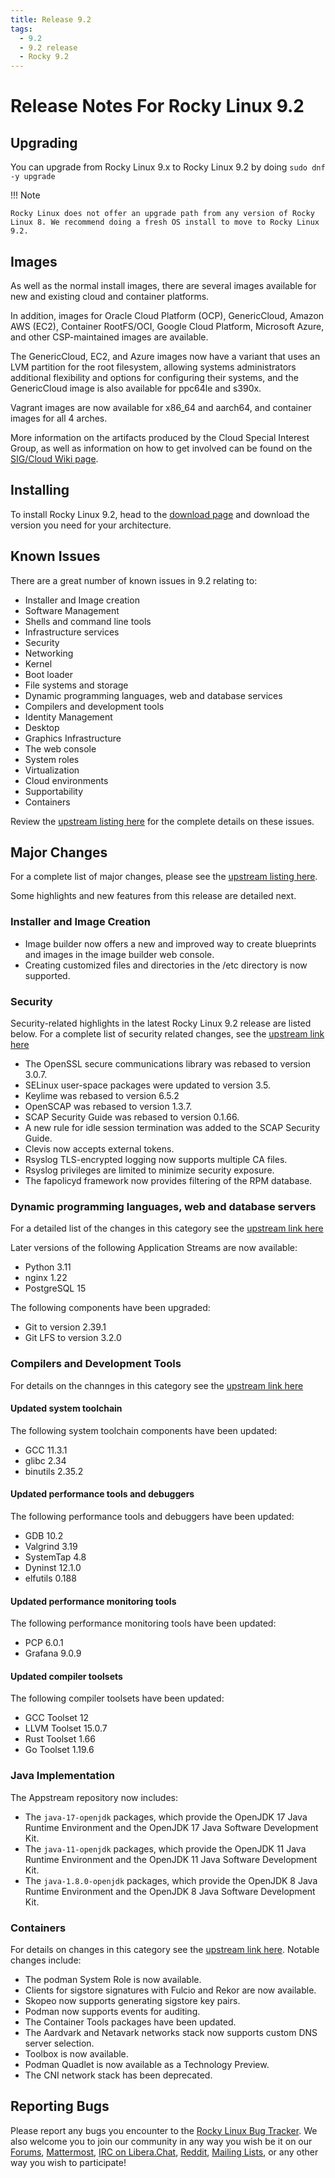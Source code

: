 ```yaml
---
title: Release 9.2
tags:
  - 9.2
  - 9.2 release
  - Rocky 9.2
---
```


# Release Notes For Rocky Linux 9.2

## Upgrading

You can upgrade from Rocky Linux 9.x to Rocky Linux 9.2 by doing `sudo dnf -y upgrade`

!!! Note

    Rocky Linux does not offer an upgrade path from any version of Rocky Linux 8. We recommend doing a fresh OS install to move to Rocky Linux 9.2.

## Images

As well as the normal install images, there are several images available for new and existing cloud and container platforms.

In addition, images for Oracle Cloud Platform (OCP), GenericCloud, Amazon AWS (EC2), Container RootFS/OCI, Google Cloud Platform, Microsoft Azure, and other CSP-maintained images are available.

The GenericCloud, EC2, and Azure images now have a variant that uses an LVM partition for the root filesystem, allowing systems administrators additional flexibility and options for configuring their systems, and the GenericCloud image is also available for ppc64le and s390x.

Vagrant images are now available for x86_64 and aarch64, and container images for all 4 arches.

More information on the artifacts produced by the Cloud Special Interest Group, as well as information on how to get involved can be found on the [SIG/Cloud Wiki page](https://sig-cloud.rocky.page/).

## Installing

To install Rocky Linux 9.2, head to the [download page](https://rockylinux.org/download/) and download the version you need for your architecture.

## Known Issues

There are a great number of known issues in 9.2 relating to:

* Installer and Image creation
* Software Management
* Shells and command line tools
* Infrastructure services
* Security
* Networking
* Kernel
* Boot loader
* File systems and storage
* Dynamic programming languages, web and database services
* Compilers and development tools
* Identity Management
* Desktop
* Graphics Infrastructure
* The web console
* System roles
* Virtualization
* Cloud environments
* Supportability
* Containers

Review the [upstream listing here](https://access.redhat.com/documentation/en-us/red_hat_enterprise_linux/9/html/9.2_release_notes/known-issues) for the complete details on these issues. 

## Major Changes

For a complete list of major changes, please see the [upstream listing here](https://access.redhat.com/documentation/en-us/red_hat_enterprise_linux/9/html/9.2_release_notes/overview#overview-major-changes).

Some highlights and new features from this release are detailed next.

### Installer and Image Creation

* Image builder now offers a new and improved way to create blueprints and images in the image builder web console.
* Creating customized files and directories in the /etc directory is now supported.

### Security

Security-related highlights in the latest Rocky Linux 9.2 release are listed below. For a complete list of security related changes, see the [upstream link here](https://access.redhat.com/documentation/en-us/red_hat_enterprise_linux/9/html/9.2_release_notes/new-features#new-features-security)

* The OpenSSL secure communications library was rebased to version 3.0.7.
* SELinux user-space packages were updated to version 3.5.
* Keylime was rebased to version 6.5.2
* OpenSCAP was rebased to version 1.3.7.
* SCAP Security Guide was rebased to version 0.1.66.
* A new rule for idle session termination was added to the SCAP Security Guide.
* Clevis now accepts external tokens.
* Rsyslog TLS-encrypted logging now supports multiple CA files.
* Rsyslog privileges are limited to minimize security exposure.
* The fapolicyd framework now provides filtering of the RPM database. 

### Dynamic programming languages, web and database servers

For a detailed list of the changes in this category see the [upstream link here](https://access.redhat.com/documentation/en-us/red_hat_enterprise_linux/9/html/9.2_release_notes/new-features#new-features-dynamic-programming-languages-web-and-database-servers)

Later versions of the following Application Streams are now available:

* Python 3.11
* nginx 1.22
* PostgreSQL 15 

The following components have been upgraded:

* Git to version 2.39.1
* Git LFS to version 3.2.0

### Compilers and Development Tools

For details on the channges in this category see the [upstream link here](https://access.redhat.com/documentation/en-us/red_hat_enterprise_linux/9/html/9.2_release_notes/new-features#new-features-compilers-and-development-tools)

#### Updated system toolchain

The following system toolchain components have been updated:

* GCC 11.3.1
* glibc 2.34
* binutils 2.35.2 

#### Updated performance tools and debuggers

The following performance tools and debuggers have been updated:

* GDB 10.2
* Valgrind 3.19
* SystemTap 4.8
* Dyninst 12.1.0
* elfutils 0.188 

#### Updated performance monitoring tools

The following performance monitoring tools have been updated:

* PCP 6.0.1
* Grafana 9.0.9 

#### Updated compiler toolsets

The following compiler toolsets have been updated:

* GCC Toolset 12
* LLVM Toolset 15.0.7
* Rust Toolset 1.66
* Go Toolset 1.19.6

### Java Implementation

The Appstream repository now includes:

* The `java-17-openjdk` packages, which provide the OpenJDK 17 Java Runtime Environment and the OpenJDK 17 Java Software Development Kit.
* The `java-11-openjdk` packages, which provide the OpenJDK 11 Java Runtime Environment and the OpenJDK 11 Java Software Development Kit.
* The `java-1.8.0-openjdk` packages, which provide the OpenJDK 8 Java Runtime Environment and the OpenJDK 8 Java Software Development Kit.

### Containers

For details on changes in this category see the [upstream link here](https://access.redhat.com/documentation/en-us/red_hat_enterprise_linux/9/html/9.2_release_notes/new-features#new-features-containers). Notable changes include:

* The podman System Role is now available.
* Clients for sigstore signatures with Fulcio and Rekor are now available.
* Skopeo now supports generating sigstore key pairs.
* Podman now supports events for auditing.
* The Container Tools packages have been updated.
* The Aardvark and Netavark networks stack now supports custom DNS server selection.
* Toolbox is now available.
* Podman Quadlet is now available as a Technology Preview.
* The CNI network stack has been deprecated. 

## Reporting Bugs

Please report any bugs you encounter to the [Rocky Linux Bug Tracker](https://bugs.rockylinux.org/). We also welcome you to join our community in any way you wish be it on our [Forums](https://forums.rockylinux.org), [Mattermost](https://chat.rockylinux.org), [IRC on Libera.Chat](irc://irc.liberachat/rockylinux), [Reddit](https://reddit.com/r/rockylinux), [Mailing Lists](https://lists.resf.org), or any other way you wish to participate!
